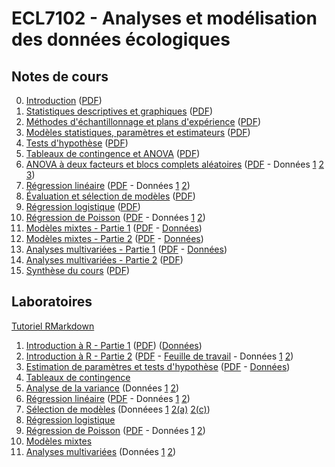 # ECL7102 - Analyses et modélisation des données écologiques

## Notes de cours

0. [Introduction](notes_cours/0-Introduction.html) ([PDF](notes_cours/0-Introduction.pdf))
1. [Statistiques descriptives et graphiques](notes_cours/1-Statistiques_descriptives.html) ([PDF](notes_cours/1-Statistiques_descriptives.pdf))
2. [Méthodes d'échantillonnage et plans d'expérience](notes_cours/2-Échantillonnage_expériences.html) ([PDF](notes_cours/2-Échantillonnage_expériences.pdf))
3. [Modèles statistiques, paramètres et estimateurs](notes_cours/3-Modèles_statistiques.html) ([PDF](notes_cours/3-Modèles_statistiques.pdf))
4. [Tests d'hypothèse](notes_cours/4-Tests_hypothese.html) ([PDF](notes_cours/4-Tests_hypothese.pdf))
5. [Tableaux de contingence et ANOVA](notes_cours/5-Chi2_ANOVA.html) ([PDF](notes_cours/5-Chi2_ANOVA.pdf))
6. [ANOVA à deux facteurs et blocs complets aléatoires](notes_cours/6-ANOVA_2_facteurs.html) ([PDF](notes_cours/6-ANOVA_2_facteurs.pdf) - Données [1](donnees/growth.csv) [2](donnees/antibiot.csv) [3](donnees/pigs.csv))
7. [Régression linéaire](notes_cours/7-Régression_linéaire.html) ([PDF](notes_cours/7-Régression_linéaire.pdf) - Données [1](donnees/plant_growth_rate.csv) [2](donnees/compensation.csv))
8. [Évaluation et sélection de modèles](notes_cours/8-Sélection_modèles.html) ([PDF](notes_cours/8-Sélection_modèles.pdf))
9. [Régression logistique](notes_cours/9-Regression_logistique.html) ([PDF](notes_cours/9-Regression_logistique.pdf))
10. [Régression de Poisson](notes_cours/10-Regression_Poisson.html) ([PDF](notes_cours/10-Regression_Poisson.pdf) - Données [1](donnees/species.csv) [2](donnees/galapagos.csv))
11. [Modèles mixtes - Partie 1](notes_cours/11-Modeles_mixtes_Partie1.html) ([PDF](notes_cours/11-Modeles_mixtes_Partie1.pdf) - [Données](donnees/rikz.csv))
12. [Modèles mixtes - Partie 2](notes_cours/12-Modeles_mixtes_Partie2.html) ([PDF](notes_cours/12-Modeles_mixtes_Partie2.pdf) - [Données](donnees/radon.csv))
13. [Analyses multivariées - Partie 1](notes_cours/13-Analyses_multivariees_Partie1.html) ([PDF](notes_cours/13-Analyses_multivariees_Partie1.pdf) - [Données](donnees/cities_climate.csv))
14. [Analyses multivariées - Partie 2](notes_cours/14-Analyses_multivariees_Partie2.html) ([PDF](notes_cours/14-Analyses_multivariees_Partie2.pdf))
15. [Synthèse du cours](notes_cours/15-Synthèse.html) ([PDF](notes_cours/15-Synthèse.pdf))


## Laboratoires

[Tutoriel RMarkdown](labos/Tutoriel_RMarkdown.html)

1. [Introduction à R - Partie 1](labos/1-IntroR_partie1.html) ([PDF](labos/1-IntroR_partie1.pdf)) ([Données](labos/cours1_kejimkujik.csv))
2. [Introduction à R - Partie 2](labos/2-IntroR_partie2.html) ([PDF](labos/2-IntroR_partie2.pdf) - [Feuille de travail](labos/2-feuille_de_travail.R) - Données [1](labos/cours1_kejimkujik.csv) [2](labos/codes_especes.csv))
3. [Estimation de paramètres et tests d'hypothèse](labos/3R-Estimation_tests.html) ([PDF](labos/3-Estimation_tests.pdf) - [Données](labos/gardens.csv))
5. [Tableaux de contingence](labos/5-Tableaux_contingence.pdf)
6. [Analyse de la variance](labos/6-ANOVA.pdf) (Données [1](labos/sablefish.csv) [2](labos/woodstain.csv))
7. [Régression linéaire](labos/7R-Régression_linéaire.html) ([PDF](labos/7-Régression_linéaire.pdf) - Données [1](labos/sardinella.csv) [2](labos/britain_species.csv))
8. [Sélection de modèles](labos/8-Sélection_modèles.pdf) (Donnéees [1](labos/environment.csv) [2(a)](labos/migration.csv) [2(c)](labos/migr_test.csv))
9. [Régression logistique](labos/9-Regression_logistique.pdf)
10. [Régression de Poisson](labos/10R-Regression_Poisson.html) ([PDF](labos/10-Regression_Poisson.pdf) - Données [1](labos/stream_composition.csv) [2](labos/salamander.csv))
11. [Modèles mixtes](labos/11-Modeles_mixtes.pdf)
12. [Analyses multivariées](labos/12-Analyses_multivariées.pdf) (Données [1](labos/springs.csv) [2](labos/arctic.csv))

